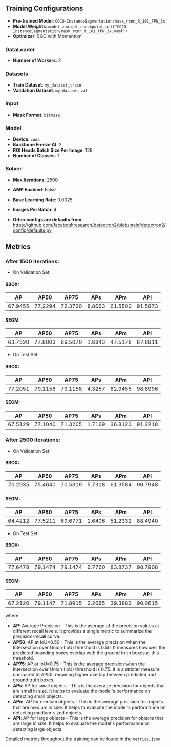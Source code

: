 ## Training Configurations

- **Pre-trained Model**: `COCO-InstanceSegmentation/mask_rcnn_R_101_FPN_3x`
- **Model Weights**: `model_zoo.get_checkpoint_url("COCO-InstanceSegmentation/mask_rcnn_R_101_FPN_3x.yaml")`
- **Optimizer**: SGD with Momentum

### DataLoader
- **Number of Workers**: 2

### Datasets
- **Train Dataset**: `my_dataset_train`
- **Validation Dataset**: `my_dataset_val`

### Input
- **Mask Format**: `bitmask`

### Model
- **Device**: `cuda`
- **Backbone Freeze At**: 2
- **ROI Heads Batch Size Per Image**: 128
- **Number of Classes**: 1

### Solver
- **Max Iterations**: 2500
- **AMP Enabled**: False
- **Base Learning Rate**: 0.0025
- **Images Per Batch**: 4

- **Other configs are defaults from**: https://github.com/facebookresearch/detectron2/blob/main/detectron2/config/defaults.py


## Metrics

### After 1500 iterations:
- On Validation Set:
#### BBOX:
| AP     | AP50   | AP75   | APs    | APm    | APl    |
|--------|--------|--------|--------|--------|--------|
| 67.9455| 77.2294| 72.3720| 8.8663 | 61.5500| 91.5873|

#### SEGM:
| AP     | AP50   | AP75   | APs    | APm    | APl    |
|--------|--------|--------|--------|--------|--------|
| 63.7520| 77.8803| 69.5070| 1.6843 | 47.5178| 87.6811|

- On Test Set:
#### BBOX:
| AP     | AP50   | AP75   | APs    | APm    | APl    |
|--------|--------|--------|--------|--------|--------|
| 77.2051| 79.1158| 79.1158| 4.3257 | 82.9455| 98.8996|

#### SEGM:
| AP     | AP50   | AP75   | APs    | APm    | APl    |
|--------|--------|--------|--------|--------|--------|
| 67.5129| 77.1040| 71.3205| 1.7169 | 36.8120| 91.2218|


### After 2500 iterations:
- On Validation Set:
#### BBOX:
| AP     | AP50   | AP75   | APs    | APm    | APl    |
|--------|--------|--------|--------|--------|--------|
| 70.2935| 75.4640| 70.5319| 5.7318 | 61.3584| 96.7948|

#### SEGM:
| AP     | AP50   | AP75   | APs    | APm    | APl    |
|--------|--------|--------|--------|--------|--------|
| 64.4212| 77.5211| 69.6771| 1.6406 | 51.2332| 88.4940|



- On Test Set:
#### BBOX:
| AP     | AP50   | AP75   | APs    | APm    | APl    |
|--------|--------|--------|--------|--------|--------|
| 77.6478| 79.1474| 79.1474| 6.7760 | 83.8737| 98.7908|

#### SEGM:
| AP     | AP50   | AP75   | APs    | APm    | APl    |
|--------|--------|--------|--------|--------|--------|
| 67.2120| 79.1147| 71.8915| 2.2685 | 39.3882| 90.0615|

where
- **AP**: Average Precision - This is the average of the precision values at different recall levels. It provides a single metric to summarize the precision-recall curve.
- **AP50**: AP at IoU=0.50 - This is the average precision when the Intersection over Union (IoU) threshold is 0.50. It measures how well the predicted bounding boxes overlap with the ground truth boxes at this threshold.
- **AP75**: AP at IoU=0.75 - This is the average precision when the Intersection over Union (IoU) threshold is 0.75. It is a stricter measure compared to AP50, requiring higher overlap between predicted and ground truth boxes.
- **APs**: AP for small objects - This is the average precision for objects that are small in size. It helps to evaluate the model's performance on detecting small objects.
- **APm**: AP for medium objects - This is the average precision for objects that are medium in size. It helps to evaluate the model's performance on detecting medium-sized objects.
- **APl**: AP for large objects - This is the average precision for objects that are large in size. It helps to evaluate the model's performance on detecting large objects.

Detailed metrics throughout the training can be found in the  `metrics.json`